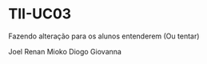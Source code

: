 # TII-UC03

Fazendo alteração para os alunos entenderem (Ou tentar)

Joel
Renan
Mioko
Diogo
Giovanna